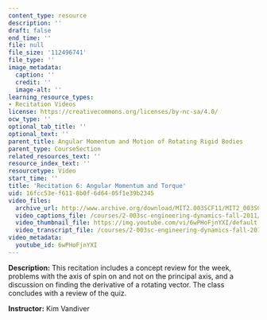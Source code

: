 ```yaml
---
content_type: resource
description: ''
draft: false
end_time: ''
file: null
file_size: '112496741'
file_type: ''
image_metadata:
  caption: ''
  credit: ''
  image-alt: ''
learning_resource_types:
- Recitation Videos
license: https://creativecommons.org/licenses/by-nc-sa/4.0/
ocw_type: ''
optional_tab_title: ''
optional_text: ''
parent_title: Angular Momentum and Motion of Rotating Rigid Bodies
parent_type: CourseSection
related_resources_text: ''
resource_index_text: ''
resourcetype: Video
start_time: ''
title: 'Recitation 6: Angular Momentum and Torque'
uid: 16fcc53e-f611-8b0f-6d64-05f1e39b2345
video_files:
  archive_url: http://www.archive.org/download/MIT2.003SCF11/MIT2_003SCF11_rec06_300k.mp4
  video_captions_file: /courses/2-003sc-engineering-dynamics-fall-2011/49c8c1a4526551d9a6e3b86d43faf9a1_6wPHoFjnYXI.vtt
  video_thumbnail_file: https://img.youtube.com/vi/6wPHoFjnYXI/default.jpg
  video_transcript_file: /courses/2-003sc-engineering-dynamics-fall-2011/cdd6f0ee493ae0f27592e7ac3ee4ab81_6wPHoFjnYXI.pdf
video_metadata:
  youtube_id: 6wPHoFjnYXI
---
```

**Description:** This recitation includes a concept review for the week, problems with the axis of spin on and not on the principal axis, and a discussion on finding the derivative of a rotating vector. The class concludes with a review of the quiz.

**Instructor:** Kim Vandiver